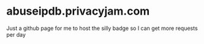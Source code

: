 # abuseipdb.privacyjam.com
Just a github page for me to host the silly badge so I can get more requests per day
